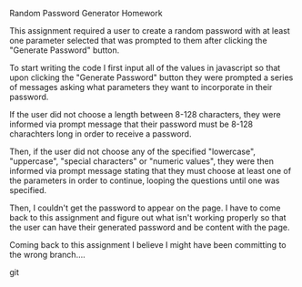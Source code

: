 Random Password Generator Homework

This assignment required a user to create a random password with at least one parameter selected that was prompted to them after clicking the "Generate Password" button.

To start writing the code I first input all of the values in javascript so that upon clicking the "Generate Password" button they were prompted a series of messages asking what parameters they want to incorporate in their password. 

If the user did not choose a length between 8-128 characters, they were informed via prompt message that their password must be 8-128 charachters long in order to receive a password.

Then, if the user did not choose any of the specified "lowercase", "uppercase", "special characters" or "numeric values", they were then informed via prompt message stating that they must choose at least one of the parameters in order to continue, looping the questions until one was specified.

Then, I couldn't get the password to appear on the page. I have to come back to this assignment and figure out what isn't working properly so that the user can have their generated password and be content with the page.

Coming back to this assignment I believe I might have been committing to the wrong branch....

<!-- Link to Webpage -->
git 